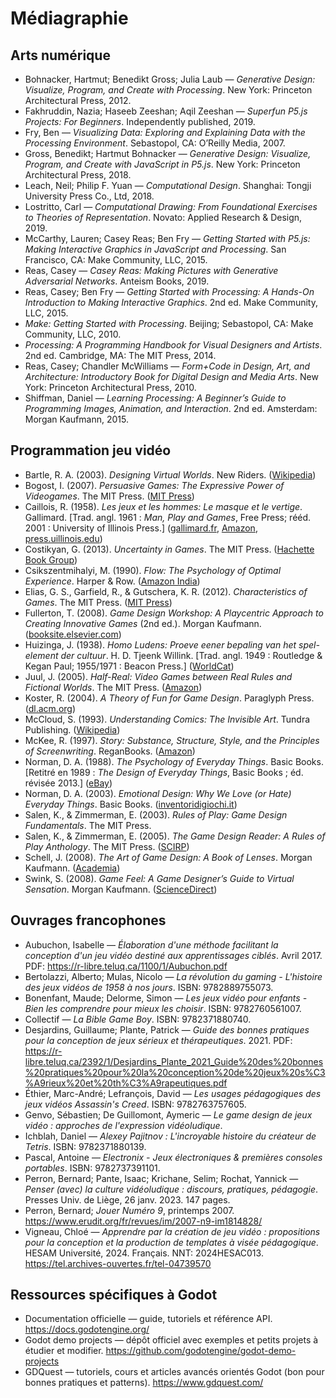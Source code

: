 # Médiagraphie

## Arts numérique

- Bohnacker, Hartmut; Benedikt Gross; Julia Laub — *Generative Design: Visualize, Program, and Create with Processing*. New York: Princeton Architectural Press, 2012.
- Fakhruddin, Nazia; Haseeb Zeeshan; Aqil Zeeshan — *Superfun P5.js Projects: For Beginners*. Independently published, 2019.
- Fry, Ben — *Visualizing Data: Exploring and Explaining Data with the Processing Environment*. Sebastopol, CA: O’Reilly Media, 2007.
- Gross, Benedikt; Hartmut Bohnacker — *Generative Design: Visualize, Program, and Create with JavaScript in P5.js*. New York: Princeton Architectural Press, 2018.
- Leach, Neil; Philip F. Yuan — *Computational Design*. Shanghai: Tongji University Press Co., Ltd, 2018.
- Lostritto, Carl — *Computational Drawing: From Foundational Exercises to Theories of Representation*. Novato: Applied Research & Design, 2019.
- McCarthy, Lauren; Casey Reas; Ben Fry — *Getting Started with P5.js: Making Interactive Graphics in JavaScript and Processing*. San Francisco, CA: Make Community, LLC, 2015.
- Reas, Casey — *Casey Reas: Making Pictures with Generative Adversarial Networks*. Anteism Books, 2019.
- Reas, Casey; Ben Fry — *Getting Started with Processing: A Hands-On Introduction to Making Interactive Graphics*. 2nd ed. Make Community, LLC, 2015.
- *Make: Getting Started with Processing*. Beijing; Sebastopol, CA: Make Community, LLC, 2010.
- *Processing: A Programming Handbook for Visual Designers and Artists*. 2nd ed. Cambridge, MA: The MIT Press, 2014.
- Reas, Casey; Chandler McWilliams — *Form+Code in Design, Art, and Architecture: Introductory Book for Digital Design and Media Arts*. New York: Princeton Architectural Press, 2010.
- Shiffman, Daniel — *Learning Processing: A Beginner’s Guide to Programming Images, Animation, and Interaction*. 2nd ed. Amsterdam: Morgan Kaufmann, 2015.


## Programmation jeu vidéo


* Bartle, R. A. (2003). *Designing Virtual Worlds*. New Riders. ([Wikipedia][1])
* Bogost, I. (2007). *Persuasive Games: The Expressive Power of Videogames*. The MIT Press. ([MIT Press][2])
* Caillois, R. (1958). *Les jeux et les hommes: Le masque et le vertige*. Gallimard. \[Trad. angl. 1961 : *Man, Play and Games*, Free Press; rééd. 2001 : University of Illinois Press.] ([gallimard.fr][3], [Amazon][4], [press.uillinois.edu][5])
* Costikyan, G. (2013). *Uncertainty in Games*. The MIT Press. ([Hachette Book Group][6])
* Csikszentmihalyi, M. (1990). *Flow: The Psychology of Optimal Experience*. Harper & Row. ([Amazon India][7])
* Elias, G. S., Garfield, R., & Gutschera, K. R. (2012). *Characteristics of Games*. The MIT Press. ([MIT Press][8])
* Fullerton, T. (2008). *Game Design Workshop: A Playcentric Approach to Creating Innovative Games* (2nd ed.). Morgan Kaufmann. ([booksite.elsevier.com][9])
* Huizinga, J. (1938). *Homo Ludens: Proeve eener bepaling van het spel-element der cultuur*. H. D. Tjeenk Willink. \[Trad. angl. 1949 : Routledge & Kegan Paul; 1955/1971 : Beacon Press.] ([WorldCat][10])
* Juul, J. (2005). *Half-Real: Video Games between Real Rules and Fictional Worlds*. The MIT Press. ([Amazon][11])
* Koster, R. (2004). *A Theory of Fun for Game Design*. Paraglyph Press. ([dl.acm.org][12])
* McCloud, S. (1993). *Understanding Comics: The Invisible Art*. Tundra Publishing. ([Wikipedia][13])
* McKee, R. (1997). *Story: Substance, Structure, Style, and the Principles of Screenwriting*. ReganBooks. ([Amazon][14])
* Norman, D. A. (1988). *The Psychology of Everyday Things*. Basic Books. \[Retitré en 1989 : *The Design of Everyday Things*, Basic Books ; éd. révisée 2013.] ([eBay][15])
* Norman, D. A. (2003). *Emotional Design: Why We Love (or Hate) Everyday Things*. Basic Books. ([inventoridigiochi.it][16])
* Salen, K., & Zimmerman, E. (2003). *Rules of Play: Game Design Fundamentals*. The MIT Press.
* Salen, K., & Zimmerman, E. (2005). *The Game Design Reader: A Rules of Play Anthology*. The MIT Press. ([SCIRP][17])
* Schell, J. (2008). *The Art of Game Design: A Book of Lenses*. Morgan Kaufmann. ([Academia][18])
* Swink, S. (2008). *Game Feel: A Game Designer’s Guide to Virtual Sensation*. Morgan Kaufmann. ([ScienceDirect][19])

## Ouvrages francophones

- Aubuchon, Isabelle — *Élaboration d'une méthode facilitant la conception d'un jeu vidéo destiné aux apprentissages ciblés*. Avril 2017. PDF: <https://r-libre.teluq.ca/1100/1/Aubuchon.pdf>
- Bertolazzi, Alberto; Mulas, Nicolo — *La révolution du gaming - L'histoire des jeux vidéos de 1958 à nos jours*. ISBN: 9782889755073.
- Bonenfant, Maude; Delorme, Simon — *Les jeux vidéo pour enfants - Bien les comprendre pour mieux les choisir*. ISBN: 9782760561007.
- Collectif — *La Bible Game Boy*. ISBN: 9782371880740.
- Desjardins, Guillaume; Plante, Patrick — *Guide des bonnes pratiques pour la conception de jeux sérieux et thérapeutiques*. 2021. PDF: <https://r-libre.teluq.ca/2392/1/Desjardins_Plante_2021_Guide%20des%20bonnes%20pratiques%20pour%20la%20conception%20de%20jeux%20s%C3%A9rieux%20et%20th%C3%A9rapeutiques.pdf>
- Éthier, Marc-André; Lefrançois, David — *Les usages pédagogiques des jeux vidéos Assassin's Creed*. ISBN: 9782763757605.
- Genvo, Sébastien; De Guillomont, Aymeric — *Le game design de jeux vidéo : approches de l'expression vidéoludique*.
- Ichblah, Daniel — *Alexey Pajitnov : L'incroyable histoire du créateur de Tetris*. ISBN: 9782371880139.
- Pascal, Antoine — *Electronix - Jeux électroniques & premières consoles portables*. ISBN: 9782737391101.
- Perron, Bernard; Pante, Isaac; Krichane, Selim; Rochat, Yannick — *Penser (avec) la culture vidéoludique : discours, pratiques, pédagogie*. Presses Univ. de Liège, 26 janv. 2023. 147 pages.
- Perron, Bernard; *Jouer Numéro 9*, printemps 2007. <https://www.erudit.org/fr/revues/im/2007-n9-im1814828/> 
- Vigneau, Chloé — *Apprendre par la création de jeu vidéo : propositions pour la conception et la production de templates à visée pédagogique*. HESAM Université, 2024. Français. NNT: 2024HESAC013. <https://tel.archives-ouvertes.fr/tel-04739570>

## Ressources spécifiques à Godot

- Documentation officielle — guide, tutoriels et référence API. <https://docs.godotengine.org/>
- Godot demo projects — dépôt officiel avec exemples et petits projets à étudier et modifier. <https://github.com/godotengine/godot-demo-projects>
- GDQuest — tutoriels, cours et articles avancés orientés Godot (bon pour bonnes pratiques et patterns). <https://www.gdquest.com/>










[1]: https://en.wikipedia.org/wiki/Designing_Virtual_Worlds "Designing Virtual Worlds"
[2]: https://mitpress.mit.edu/9780262514880/persuasive-games/ "Persuasive Games"
[3]: https://www.gallimard.fr/catalogue/les-jeux-et-les-hommes/9782070326723 "Les jeux et les hommes de Roger Caillois"
[4]: https://www.amazon.com/Man-Play-Games-Roger-Caillois/dp/0029052009 "Man, Play and Games: Caillois, Roger - Books"
[5]: https://www.press.uillinois.edu/books/?id=p070334&utm_source=chatgpt.com "Roger Caillois | Man, Play and Games - UI Press"
[6]: https://www.hachettebookgroup.com/titles/don-norman/emotional-design/9780465004171/?lens=basic-books&utm_source=chatgpt.com "Emotional Design by Don Norman"
[7]: https://www.amazon.in/Game-Design-Workshop-Playcentric-Innovative/dp/0240809742 "Game Design Workshop: A Playcentric Approach to Creating ..."
[8]: https://mitpress.mit.edu/9780262542692/characteristics-of-games/ "Characteristics of Games"
[9]: https://booksite.elsevier.com/samplechapters/9780240809748/Sample_Chapters/01~Front_Matter.pdf "“Tracy Fullerton's Game Design Workshop ..."
[10]: https://search.worldcat.org/title/Homo-ludens-%3A-proeve-eener-bepaling-van-het-spel-element-der-cultuur/oclc/13065097 "proeve eener bepaling van het spel-element der cultuur"
[11]: https://www.amazon.com/Emotional-Design-Love-Everyday-Things/dp/0465051367 "Emotional Design: Why We Love (or Hate) Everyday Things"
[12]: https://dl.acm.org/doi/book/10.5555/1207478 "A Theory of Fun for Game Design: | Guide books"
[13]: https://en.wikipedia.org/wiki/Understanding_Comics "Understanding Comics"
[14]: https://www.amazon.com/Art-Game-Design-Publisher-Kaufmann/dp/B004PBWUSK "The Art of Game Design Publisher: Morgan Kaufmann 1st ..."
[15]: https://www.ebay.com/p/2377677 "Rules of Play : Game Design Fundamentals by Katie Salen ..."
[16]: https://www.inventoridigiochi.it/wp-content/uploads/2020/07/art-of-game-design.pdf "The Art of Game Design: A Book of Lenses"
[17]: https://www.scirp.org/reference/referencespapers?referenceid=1957300&utm_source=chatgpt.com "Schell, J. (2008). The Art of Game Design A Book ..."
[18]: https://www.academia.edu/40872404/Rules_of_play_game_design_fundamentals "(PDF) Rules of play game design fundamentals"
[19]: https://www.sciencedirect.com/book/9780123743282/game-feel "Game Feel"
